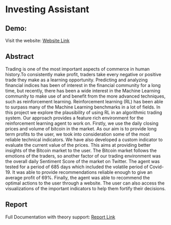 # Investing Assistant

## Demo:

Visit the website: [Website Link](https://share.streamlit.io/ausaf007/streamlit-prod/main.py)


## Abstract

Trading is one of the most important aspects of commerce in human history.To consistently make
profit, traders take every negative or positive trade they make as a learning opportunity. Predicting
and analyzing financial indices has been of interest in the financial community for a long time,
but recently, there has been a wide interest in the Machine Learning community to make use of
and benefit from the more advanced techniques, such as reinforcement learning. Reinforcement
learning (RL) has been able to surpass many of the Machine Learning benchmarks in a lot of
fields. In this project we explore the plausibility of using RL in an algorithmic trading system.
Our approach provides a feature rich environment for the reinforcement learning agent to work
on. Firstly, we use the daily closing prices and volume of bitcoin in the market. As our aim
is to provide long term profits to the user, we took into consideration some of the most reliable
technical indicators. We have also developed a custom indicator to evaluate the current value of
the prices. This aims at providing better insights of the Bitcoin market to the user. The Bitcoin
market follows the emotions of the traders, so another factor of our trading environment was the
overall daily Sentiment Score of the market on Twitter. The agent was tested for a period of
685 days which included the volatile period of Covid-19. It was able to provide recommendations
reliable enough to give an average profit of 69%. Finally, the agent was able to recommend the
optimal actions to the user through a website. The user can also access the visualizations of the
important indicators to help them fortify their decisions.




## Report 

Full Documentation with theory support: [Report Link](https://drive.google.com/file/d/1CyUngY0CSU5cFsM1TKQOck2zHajGS5Q8/view?usp=sharing)
